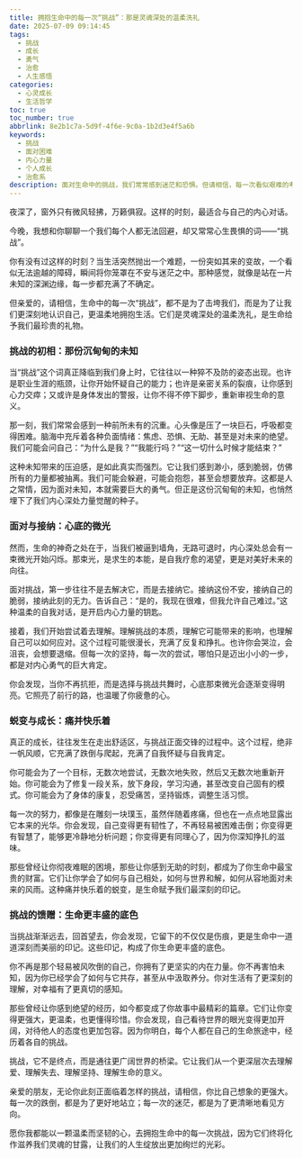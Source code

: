 ```yaml
---
title: 拥抱生命中的每一次“挑战”：那是灵魂深处的温柔洗礼
date: 2025-07-09 09:14:45
tags:
  - 挑战
  - 成长
  - 勇气
  - 治愈
  - 人生感悟
categories:
  - 心灵成长
  - 生活哲学
toc: true
toc_number: true
abbrlink: 8e2b1c7a-5d9f-4f6e-9c0a-1b2d3e4f5a6b
keywords:
  - 挑战
  - 面对困难
  - 内心力量
  - 个人成长
  - 治愈系
description: 面对生命中的挑战，我们常常感到迷茫和恐惧。但请相信，每一次看似艰难的考验，都是一次灵魂深处的温柔洗礼，它让我们更认识自己，也更懂得如何去爱与被爱。这篇文章将带你走进挑战的深处，感受它带来的蜕变与馈赠。
---
```


夜深了，窗外只有微风轻拂，万籁俱寂。这样的时刻，最适合与自己的内心对话。

今晚，我想和你聊聊一个我们每个人都无法回避，却又常常心生畏惧的词——“挑战”。

你有没有过这样的时刻？当生活突然抛出一个难题，一份突如其来的变故，一个看似无法逾越的障碍，瞬间将你笼罩在不安与迷茫之中。那种感觉，就像是站在一片未知的深渊边缘，每一步都充满了不确定。

但亲爱的，请相信，生命中的每一次“挑战”，都不是为了击垮我们，而是为了让我们更深刻地认识自己，更温柔地拥抱生活。它们是灵魂深处的温柔洗礼，是生命给予我们最珍贵的礼物。

### 挑战的初相：那份沉甸甸的未知

当“挑战”这个词真正降临到我们身上时，它往往以一种猝不及防的姿态出现。也许是职业生涯的瓶颈，让你开始怀疑自己的能力；也许是亲密关系的裂痕，让你感到心力交瘁；又或许是身体发出的警报，让你不得不停下脚步，重新审视生命的意义。

那一刻，我们常常会感到一种前所未有的沉重。心头像是压了一块巨石，呼吸都变得困难。脑海中充斥着各种负面情绪：焦虑、恐惧、无助、甚至是对未来的绝望。我们可能会问自己：“为什么是我？”“我能行吗？”“这一切什么时候才能结束？”

这种未知带来的压迫感，是如此真实而强烈。它让我们感到渺小，感到脆弱，仿佛所有的力量都被抽离。我们可能会躲避，可能会抱怨，甚至会想要放弃。这都是人之常情，因为面对未知，本就需要巨大的勇气。但正是这份沉甸甸的未知，也悄然埋下了我们内心深处力量觉醒的种子。

### 面对与接纳：心底的微光

然而，生命的神奇之处在于，当我们被逼到墙角，无路可退时，内心深处总会有一束微光开始闪烁。那束光，是求生的本能，是自我疗愈的渴望，更是对美好未来的向往。

面对挑战，第一步往往不是去解决它，而是去接纳它。接纳这份不安，接纳自己的脆弱，接纳此刻的无力。告诉自己：“是的，我现在很难，但我允许自己难过。”这种温柔的自我对话，是开启内心力量的钥匙。

接着，我们开始尝试着去理解。理解挑战的本质，理解它可能带来的影响，也理解自己可以如何应对。这个过程可能很漫长，充满了反复和挣扎。也许你会哭泣，会沮丧，会想要退缩。但每一次的坚持，每一次的尝试，哪怕只是迈出小小的一步，都是对内心勇气的巨大肯定。

你会发现，当你不再抗拒，而是选择与挑战共舞时，心底那束微光会逐渐变得明亮。它照亮了前行的路，也温暖了你疲惫的心。

### 蜕变与成长：痛并快乐着

真正的成长，往往发生在走出舒适区，与挑战正面交锋的过程中。这个过程，绝非一帆风顺，它充满了跌倒与爬起，充满了自我怀疑与自我肯定。

你可能会为了一个目标，无数次地尝试，无数次地失败，然后又无数次地重新开始。你可能会为了修复一段关系，放下身段，学习沟通，甚至改变自己固有的模式。你可能会为了身体的康复，忍受痛苦，坚持锻炼，调整生活习惯。

每一次的努力，都像是在雕刻一块璞玉，虽然伴随着疼痛，但也在一点点地显露出它本来的光华。你会发现，自己变得更有韧性了，不再轻易被困难击倒；你变得更有智慧了，能够更冷静地分析问题；你变得更有同理心了，因为你深知挣扎的滋味。

那些曾经让你彻夜难眠的困境，那些让你感到无助的时刻，都成为了你生命中最宝贵的财富。它们让你学会了如何与自己相处，如何与世界和解，如何从容地面对未来的风雨。这种痛并快乐着的蜕变，是生命赋予我们最深刻的印记。

### 挑战的馈赠：生命更丰盛的底色

当挑战渐渐远去，回首望去，你会发现，它留下的不仅仅是伤痕，更是生命中一道道深刻而美丽的印记。这些印记，构成了你生命更丰盛的底色。

你不再是那个轻易被风吹倒的自己，你拥有了更坚实的内在力量。你不再害怕未知，因为你已经学会了如何与它共存，甚至从中汲取养分。你对生活有了更深刻的理解，对幸福有了更真切的感知。

那些曾经让你感到绝望的经历，如今都变成了你故事中最精彩的篇章。它们让你变得更强大，更温柔，也更懂得珍惜。你会发现，自己看待世界的眼光变得更加开阔，对待他人的态度也更加包容。因为你明白，每个人都在自己的生命旅途中，经历着各自的挑战。

挑战，它不是终点，而是通往更广阔世界的桥梁。它让我们从一个更深层次去理解爱、理解失去、理解坚持、理解生命的意义。

亲爱的朋友，无论你此刻正面临着怎样的挑战，请相信，你比自己想象的更强大。每一次的跌倒，都是为了更好地站立；每一次的迷茫，都是为了更清晰地看见方向。

愿你我都能以一颗温柔而坚韧的心，去拥抱生命中的每一次挑战，因为它们终将化作滋养我们灵魂的甘露，让我们的人生绽放出更加绚烂的光彩。